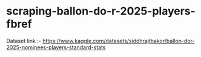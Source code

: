 # scraping-ballon-do-r-2025-players-fbref
Dataset link :- https://www.kaggle.com/datasets/siddhrajthakor/ballon-dor-2025-nominees-players-standard-stats
